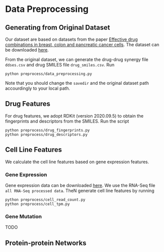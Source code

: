 # Data Preprocessing
## Generating from Original Dataset
Our dataset are based on datasets from the paper [Effective drug combinations in breast, colon and pancreatic cancer cells](https://www.nature.com/articles/s41586-022-04437-2.epdf?sharing_token=KiodKI9Z3HAT6hV7ZpH_ZtRgN0jAjWel9jnR3ZoTv0PUitZPf3xDEjFaijADzqtEPBs0FK0ZLA545ugwbt_5IJf_tStBEKsGx8gnH_FvlNf-8Gj3GRCCTFbtk-iyb5R_BF2YOr_e_Iom7FC1eocZQM9DNDSVJqATv1AQZe4aB6M%3D). The dataset can be downloaded [here](https://gdsc-combinations.depmap.sanger.ac.uk/).

From the original dataset, we can generate the drug-drug synergy file `ddses.csv` and drug SMILES file `drug_smiles.csv`. Run
```
python preprocess/data_preprocessing.py
```
Note that you should change the `savedir` and the original dataset path accourdingly to your local path.

## Drug Features
For drug features, we adopt RDKit (version 2020.09.5) to obtain the fingerprints and descriptors from the SMILES. Run the script
```
python preprocess/drug_fingerprints.py
python preprocess/drug_descriptors.py
```
## Cell Line Features
We calculate the cell line features based on gene expression features.
### Gene Expression
Gene expression data can be downloaded [here](https://cellmodelpassports.sanger.ac.uk/downloads). We use the RNA-Seq file `all RNA-Seq processed data`. TheN generate cell line features by running
```
python preprocess/cell_read_count.py
python preprocess/cell_tpm.py
```

### Gene Mutation
TODO

## Protein-protein Networks